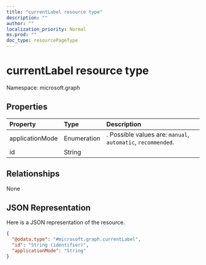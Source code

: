 ```yaml
---
title: "currentLabel resource type"
description: ""
author: ""
localization_priority: Normal
ms.prod: ""
doc_type: resourcePageType
---
```


# currentLabel resource type


Namespace: microsoft.graph



## Properties
|Property|Type|Description|
|:---|:---|:---|
|applicationMode|Enumeration|. Possible values are: `manual`, `automatic`, `recommended`.|
|id|String||

## Relationships
None

## JSON Representation
Here is a JSON representation of the resource.
<!-- {
  "blockType": "resource",
  "@odata.type": "microsoft.graph.currentLabel"
}
-->
``` json
{
  "@odata.type": "#microsoft.graph.currentLabel",
  "id": "String (identifier)",
  "applicationMode": "String"
}
```

